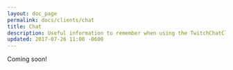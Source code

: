 ```yaml
---
layout: doc_page
permalink: docs/clients/chat
title: Chat
description: Useful information to remember when using the TwitchChatClient
updated: 2017-07-26 11:00 -0600
---
```


Coming soon!









































